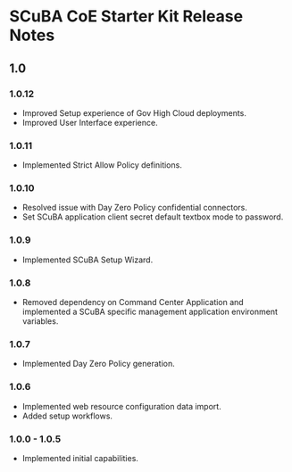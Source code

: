 # SCuBA CoE Starter Kit Release Notes

## 1.0

### 1.0.12

- Improved Setup experience of Gov High Cloud deployments.
- Improved User Interface experience.

### 1.0.11

- Implemented Strict Allow Policy definitions.

### 1.0.10

- Resolved issue with Day Zero Policy confidential connectors.
- Set SCuBA application client secret default textbox mode to password.

### 1.0.9

- Implemented SCuBA Setup Wizard.

### 1.0.8

- Removed dependency on Command Center Application and implemented a SCuBA specific management application environment variables.

### 1.0.7

- Implemented Day Zero Policy generation.

### 1.0.6

- Implemented web resource configuration data import.
- Added setup workflows.

### 1.0.0 - 1.0.5

- Implemented initial capabilities.
